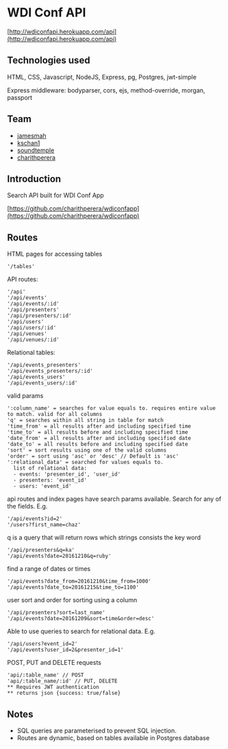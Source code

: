 # WDI Conf API
[http://wdiconfapi.herokuapp.com/api](http://wdiconfapi.herokuapp.com/api)

## Technologies used
HTML, CSS, Javascript, NodeJS, Express, pg, Postgres, jwt-simple

Express middleware: bodyparser, cors, ejs, method-override, morgan, passport

## Team
* [jamesmah](https://github.com/jamesmah)
* [kschan1](https://github.com/kschan1)
* [soundtemple](https://github.com/soundtemple)
* [charithperera](https://github.com/charithperera)

## Introduction

Search API built for WDI Conf App

[https://github.com/charithperera/wdiconfapp](https://github.com/charithperera/wdiconfapp)

## Routes

HTML pages for accessing tables
```
'/tables'
```

API routes:
```
'/api'
'/api/events'
'/api/events/:id'
'/api/presenters'
'/api/presenters/:id'
'/api/users'
'/api/users/:id'
'/api/venues'
'/api/venues/:id'
```

Relational tables:
```
'/api/events_presenters'
'/api/events_presenters/:id'
'/api/events_users'
'/api/events_users/:id'
```

valid params
```
':column_name' = searches for value equals to. requires entire value to match. valid for all columns
'q' = searches within all string in table for match
'time_from' = all results after and including specified time
'time_to' = all results before and including specified time
'date_from' = all results after and including specified date
'date_to' = all results before and including specified date
'sort' = sort results using one of the valid columns
'order' = sort using 'asc' or 'desc' // Default is 'asc'
':relational_data' = searched for values equals to.
  list of relational data:
  - events: 'presenter_id', 'user_id'
  - presenters: 'event_id'
  - users: 'event_id'
```

api routes and index pages have search params available. Search for any of the fields. E.g.
```
'/api/events?id=2'
'/users?first_name=chaz'
```

q is a query that will return rows which strings consists the key word
```
'/api/presenters&q=ka'
'/api/events?date=20161210&q=ruby'
```

find a range of dates or times
```
'/api/events?date_from=20161210&time_from=1000'
'/api/events?date_to=20161215&time_to=1100'
```

user sort and order for sorting using a column
```
'/api/presenters?sort=last_name'
'/api/events?date=20161209&sort=time&order=desc'
```

Able to use queries to search for relational data. E.g.
```
'/api/users?event_id=2'
'/api/events?user_id=2&presenter_id=1'
```

POST, PUT and DELETE requests
```
'api/:table_name' // POST
'api/:table_name/:id' // PUT, DELETE
** Requires JWT authentication
** returns json {success: true/false}
```

## Notes
* SQL queries are parameterised to prevent SQL injection.
* Routes are dynamic, based on tables available in Postgres database
